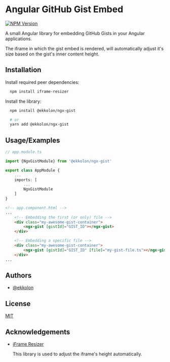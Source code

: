 
# Angular GitHub Gist Embed

[![NPM Version][npm-image]][npm-url]

A small Angular library for embedding GitHub Gists in your Angular applications.

The iframe in which the gist embed is rendered, will automatically adjust it's size based on the gist's inner content height.

[npm-image]: https://img.shields.io/npm/v/@ekkolon/ngx-gist.svg
[npm-url]: https://npmjs.org/package/@ekkolon/ngx-gist

## Installation

Install required peer dependencies:

```bash
  npm install iframe-resizer
```

Install the library:


```bash
  npm install @ekkolon/ngx-gist

  # or
  yarn add @ekkolon/ngx-gist
```

    
## Usage/Examples

```ts
// app.module.ts

import {NgxGistModule} from '@ekkolon/ngx-gist'

export class AppModule {
    ...
    imports: [
        ...
        NgxGistModule
    ]
}
```

```html
<!-- app.component.html -->
... 
    <!-- Embedding the first (or only) file -->
    <div class="my-awesome-gist-container">
        <ngx-gist [gistId]="GIST_ID"></ngx-gist>
    </div>

    <!-- Embedding a specific file -->
    <div class="my-awesome-gist-container">
        <ngx-gist [gistId]="GIST_ID" [file]="my-gist-file.ts"></ngx-gist>
    </div>
...
```


## Authors

- [@ekkolon](https://www.github.com/ekkolon)


## License

[MIT](https://choosealicense.com/licenses/mit/)


## Acknowledgements

 - [iFrame Resizer](https://github.com/davidjbradshaw/iframe-resizer/)
        
    This library is used to adjust the iframe's height automatically.
